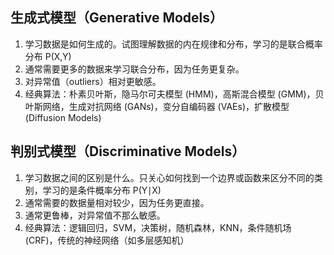 ## 生成式模型（Generative Models）
1. 学习数据是如何生成的。试图理解数据的内在规律和分布，学习的是联合概率分布 P(X,Y)
2. 通常需要更多的数据来学习联合分布，因为任务更复杂。
3. 对异常值（outliers）相对更敏感。
4. 经典算法：朴素贝叶斯，隐马尔可夫模型 (HMM)，高斯混合模型 (GMM)，贝叶斯网络，生成对抗网络 (GANs)，变分自编码器 (VAEs)，扩散模型 (Diffusion Models)
## 判别式模型（Discriminative Models）
1. 学习数据之间的区别是什么。只关心如何找到一个边界或函数来区分不同的类别，学习的是条件概率分布 P(Y∣X)
2. 通常需要的数据量相对较少，因为任务更直接。
3. 通常更鲁棒，对异常值不那么敏感。
4. 经典算法：逻辑回归，SVM，决策树，随机森林，KNN，条件随机场 (CRF)，传统的神经网络（如多层感知机）